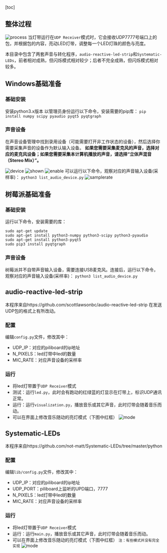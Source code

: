 [toc]
## 整体过程
![process](images/process.PNG)
当灯带运行在`UDP Receiver`模式时，它会接收UDP7777号端口上的包，并根据包的内容，亮动LED灯带，调整每一个LED灯珠的颜色与亮度。

本目录中包含了两套声音与转化程序，`audio-reactive-led-strip`和`Systematic-LEDs`，前者相对成熟，但闪烁模式相对较少；后者不完全成熟，但闪烁模式相对较多。

## Windows基础准备
### 基础安装
安装python3.x版本
以管理员身份运行以下命令，安装需要的pip库：
`pip install numpy scipy pyaudio pyqt5 pyqtgraph`

### 声音设备
在声音设备管理中找到录用设备（可能需要打开非工作状态的设备），然后选择你需要采集声音的设备作为默认输入设备。
**如果您需要采集麦克风的声音，选择对应的麦克风设备；如果您需要采集本计算机播放的声音，请选择“立体声混音（Stereo Mix）”。**

![device](images/stereo-device.PNG)
![shown](images/stereo-show.png)
![enable](images/stereo-enable.png)
可以运行以下命令，观察对应的声音输入设备(采样率)：
`python3 list_audio_device.py`
![samplerate](images/samplerate.PNG)

## 树莓派基础准备
### 基础安装
运行以下命令，安装需要的库：
```
sudo apt-get update
sudo apt-get install python3-numpy python3-scipy python3-pyaudio
sudo apt-get install python3-pyqt5
sudo pip3 install pyqtgraph
```
### 声音设备
树莓派并不自带声音输入设备，需要连接USB麦克风。连接后，运行以下命令，观察对应的声音输入设备(采样率)：
`python3 list_audio_device.py`


## audio-reactive-led-strip
本程序来自https://github.com/scottlawsonbc/audio-reactive-led-strip
在发送UDP包的格式上有所改动。

### 配置
编辑`config.py`文件，修改其中：
- UDP_IP：对应的piliboard的ip地址
- N_PIXELS：led灯带中led的数量
- MIC_RATE：对应声音设备的采样率

### 运行
- 将led灯带置于`UDP Receiver`模式
- 测试：运行`led.py`，此时会有跑动的红绿蓝的灯显示在灯带上，标识UDP通讯正常。
- 运行：运行`visualization.py`，播放音乐或其它声音，此时灯带会随着音乐而动。
- 可以在界面上修改音乐随动的亮灯模式（下图中红框）
![mode](images/mode.PNG)

## Systematic-LEDs
本程序来自https://github.com/not-matt/Systematic-LEDs/tree/master/python

### 配置
编辑`lib/config.py`文件，修改其中：
- UDP_IP：对应的piliboard的ip地址
- UDP_PORT：piliboard上监听的UPD端口，7777
- N_PIXELS：led灯带中led的数量
- MIC_RATE：对应声音设备的采样率

### 运行
- 将led灯带置于`UDP Receiver`模式
- 运行：运行`main.py`，播放音乐或其它声音，此时灯带会随着音乐而动。
- 可以在界面上修改音乐随动的亮灯模式（下图中红框）
`注：有些模式并没有完全实现`
![mode](images/Systematic-LEDs.PNG)
